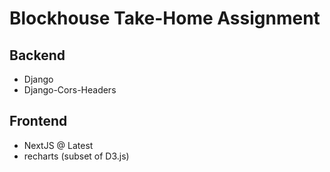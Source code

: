 # Blockhouse Take-Home Assignment

## Backend
- Django
- Django-Cors-Headers

## Frontend
- NextJS @ Latest
- recharts (subset of D3.js)